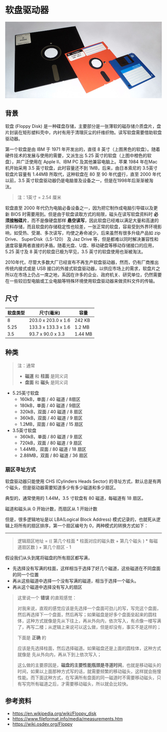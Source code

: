 
# 软盘驱动器

![软盘](../images/Floppy_disk_2009_G1.jpg)

## 背景

软盘 (Floppy Disk) 是一种碟盘存储，主要部分是一张薄软的磁存储介质盘片，盘片封装在矩形塑料壳中，内衬有用于清理灰尘的纤维织物。读写软盘需要借助软盘驱动器。

第一个软盘是由 IBM 于 1971 年开发出的，直径 8 英寸（上图黑色的软盘）。随着硬件技术的发展与使用的需要，又派生出 5.25 英寸的软盘（上图中橙色的软盘），并广泛使用在 Apple II、IBM PC 及其他兼容电脑上。苹果 1984 年在Mac 机开始采用 3.5 英寸软盘，此时容量还不到 1MB，后来，由日本索尼的 3.5英寸软盘片容量有 1.44MB 所取代，这种软盘在 80 至 90 年代盛行，直至 2000 年代以前，3.5 英寸软盘驱动器仍是电脑普及设备之一，但是在1998年后渐渐被淘汰。

> 注：1英寸 = 2.54 厘米

软盘直至 2000 年代仍为电脑必备设备之一，因为把它制作成电脑引导碟以及更新 BIOS 时需要用到。但是由于软盘读取方式的局限，磁头在读写软盘资料时 **必须接触碟片**，而不是像硬盘那样 **悬空读写**，因此软盘已经难以满足大量和高速的资料存储，而且软盘的存储稳定性也较差，一张正常的软盘，容易受到外界环境影响，如受热、受潮、多次读写，均使之寿命减少。后来虽然有很多升级产品如 zip Drive、 SuperDisk（LS-120） 及 Jaz Drive 等，但是都难以同时解决兼容性和速度容量两者直接的矛盾。随着光盘、U盘、移动硬盘等移动存储接口的应用，5.25 英寸及 8 英寸的软盘已极为罕见，3.5 英寸的软盘使用也渐被淘汰。

2010年代，尽管大多数大厂已经宣布不再生产软盘驱动器，然而，仍有厂商推出传统内接式或是 USB 接口的外接式软盘驱动器，以供应市场上的需求，软盘片之所以在市场上仍占一席之地，系因在许多的企业、政府机关、研究单位，仍然需要在一些较旧型电脑或工业电脑等特殊环境使用软盘驱动器来做资料文件的传输。

## 尺寸

| 软盘类型 | 尺寸(毫米)          | 容量    |
| -------- | ------------------- | ------- |
| 8        | 203.0 x 203.0 x 1.6 | 242 KB  |
| 5.25     | 133.3 x 133.3 x 1.6 | 1.2 MB  |
| 3.5      | 93.7 x 90.0 x 3.3   | 1.44 MB |

## 种类

> 注：通常
>   - **磁道** 和 **柱面** 是同义词
>   - **盘面** 和 **磁头** 是同义词

- 5.25英寸软盘
  - 160kB，单面 / 40 磁道 / 8扇区
  - 180kB，单面 / 40 磁道 / 9扇区
  - 320kB，双面 / 40 磁道 / 8 扇区
  - 360kB，双面 / 40 磁道 / 9 扇区
  - 1.2MB，双面 / 80 磁道 / 15 扇区
- 3.5英寸软盘
    - 360kB，单面 / 80 磁道 / 9 扇区
    - 720kB，双面 / 80 磁道 / 9 扇区
    - 1.44MB，双面 / 80 磁道 / 18 扇区
    - 2.88MB，双面 / 80 磁道 / 36 扇区

### 扇区寻址方式

软盘驱动器只能使用 CHS (Cylinders Heads  Sector) 的寻址方式，默认总是有两个磁头，但是驱动器需要知道多少有多少磁道和多少扇区。

典型的，通常使用的 1.44M，3.5 寸软盘有 80 磁道，每磁道有 18 扇区。

磁道和磁头从 0 开始计数，而扇区从 1 开始计数

但是，很多逻辑地址是以 LBA(Logical Block Address) 模式记录的，也就死从逻辑上将所有的扇区排序，第一个扇区编号为 0，两种模式的转换方式如下：

---

> 逻辑扇区地址 = (( 第几个柱面 * 柱面对应的磁头数 + 第几个磁头 ) * 每磁道扇区数 ) + 第几个扇区 - 1

假设我们从头到尾将磁盘的所有扇区都写满，

- 先选择没有写满的柱面，这样相当于选择了好几个磁道，这些磁道在不同盘面的同一个位置
- 再从这些磁道中选择一个没有写满的磁道，相当于选择一个磁头。
- 再从这个磁道中选择没有写入的扇区

> 这里说一个 **错误** 的直观感觉：
> 
> 对我来说，直观的感觉应该是先选择一个盘面可劲儿的写，写完这个盘面，然后再选择下一个盘面，然后再写；如果磁盘是好多个盘面垒起来的圆柱体，这种方式就像是先从下往上，再从外向内，依次写入，有点像一楼写满了，再写二楼；从逻辑上来说可以这么做，但是却没有，事实不是这样的；
>
> 下面是 **正确** 的
> 
> 应该是先选择柱面，然后选择磁道。如果磁盘还是上面的圆柱体，这种方式就像是 先从外向内，再从下到上依次写入；
> 
> 这么做的主要原因是，**磁盘的主要性能瓶颈是寻道时间**，也就是移动磁头的时间，如果以上面那种方式写的话，就需要频繁的移动磁头，这样就会拖慢性能。而下面这种方式，在写满所有盘面的同一磁道时不需要移动磁头，只有写完所有磁道之后，才需要移动磁头，所以就会比较快。


## 参考资料

- <https://en.wikipedia.org/wiki/Floppy_disk>
- <https://www.fileformat.info/media/measurements.htm>
- <https://wiki.osdev.org/Floppy>